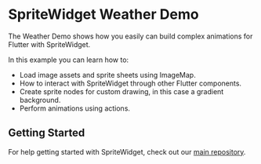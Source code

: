 # SpriteWidget Weather Demo

The Weather Demo shows how you easily can build complex animations for Flutter with SpriteWidget.

In this example you can learn how to:
- Load image assets and sprite sheets using ImageMap.
- How to interact with SpriteWidget through other Flutter components.
- Create sprite nodes for custom drawing, in this case a gradient background.
- Perform animations using actions.

## Getting Started

For help getting started with SpriteWidget, check out our [main repository](https://github.com/spritewidget/spritewidget).
